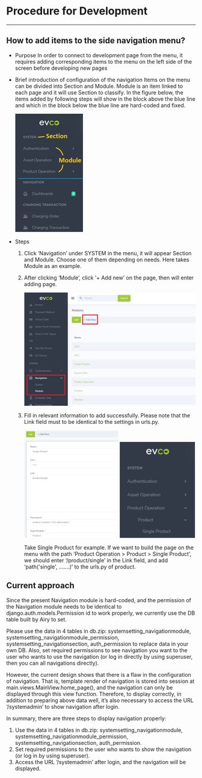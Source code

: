 # Procedure for Development
___
## How to add items to the side navigation menu?
- Purpose
In order to connect to development page from the menu, it requires adding corresponding items to the menu on the left side of the screen before developing new pages

- Brief introduction of configuration of the navigation
Items on the menu can be divided into Section and Module. Module is an item linked to each page and it will use Section to classify. In the figure below, the items added by following steps will show in the block above the blue line and which in the block below the blue line are hard-coded and fixed.

  ![](./images/nav_intro.png)

- Steps
	1. Click ‘Navigation’ under SYSTEM in the menu, it will appear Section and Module. Choose one of them depending on needs. Here takes Module as an example.
	
	1. After clicking ‘Module’, click ‘+ Add new’ on the page, then will enter adding page.
    
        ![](./images/addModule.png)
	1. Fill in relevant information to add successfully. Please note that the Link field must to be identical to the settings in urls.py.
    
        ![](./images/module_info.png)
        ![](./images/nav_new.png)
	
		Take Single Product for example. If we want to build the page on the menu with the path ‘Product Operation > Product > Single Product’, we should enter ‘/product/single’ in the Link field, and add ‘path('single', .......)’ to the urls.py of product.
		
## Current approach
Since the present Navigation module is hard-coded, and the permission of the Navigation module needs to be identical to django.auth.models.Permission id to work properly, we currently use the DB table built by Airy to set.

Please use the data in 4 tables in db.zip: systemsetting_navigationmodule, systemsetting_navigationmodule_permission, systemsetting_navigationsection, auth_permission to replace data in your own DB. Also, set required permissions to see navigation you want to the user who wants to use the navigation (or log in directly by using superuser, then you can all navigations directly).

However, the current design shows that there is a flaw in the configuration of navigation. That is, template render of navigation is stored into session at main.views.MainView.home_page(), and the navigation can only be displayed through this view function. Therefore, to display correctly, in addition to preparing above data well, it’s also necessary to access the URL ‘/systemadmin’ to show navigation after login.

In summary, there are three steps to display navigation properly:

1. Use the data in 4 tables in db.zip: systemsetting_navigationmodule, systemsetting_navigationmodule_permission, systemsetting_navigationsection, auth_permission.
1. Set required permissions to the user who wants to show the navigation (or log in by using superuser).
1. Access the URL ‘/systemadmin’ after login, and the navigation will be displayed.